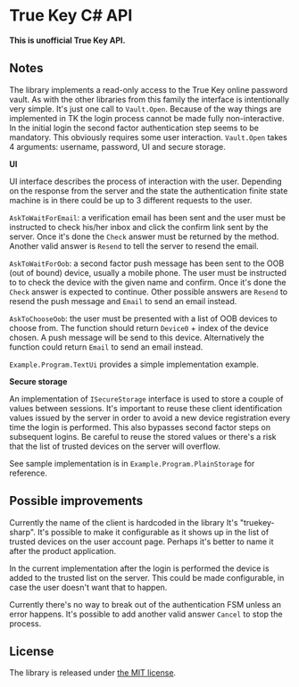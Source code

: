 True Key C# API
===============

**This is unofficial True Key API.**

Notes
-----

The library implements a read-only access to the True Key online password vault.
As with the other libraries from this family the interface is intentionally very
simple. It's just one call to `Vault.Open`. Because of the way things are
implemented in TK the login process cannot be made fully non-interactive. In the
initial login the second factor authentication step seems to be mandatory. This
obviously requires some user interaction. `Vault.Open` takes 4 arguments:
username, password, UI and secure storage.

**UI**

UI interface describes the process of interaction with the user. Depending on
the response from the server and the state the authentication finite state
machine is in there could be up to 3 different requests to the user.

`AskToWaitForEmail`: a verification email has been sent and the user must be
instructed to check his/her inbox and click the confirm link sent by the server.
Once it's done the `Check` answer must be returned by the method. Another valid
answer is `Resend` to tell the server to resend the email.

`AskToWaitForOob`: a second factor push message has been sent to the OOB (out of
bound) device, usually a mobile phone. The user must be instructed to to check
the device with the given name and confirm. Once it's done the `Check` answer is
expected to continue. Other possible answers are `Resend` to resend the push
message and `Email` to send an email instead.

`AskToChooseOob`: the user must be presented with a list of OOB devices to
choose from. The function should return `Device0` + index of the device chosen.
A push message will be send to this device. Alternatively the function could
return `Email` to send an email instead.

`Example.Program.TextUi` provides a simple implementation example.

**Secure storage**

An implementation of `ISecureStorage` interface is used to store a couple of
values between sessions. It's important to reuse these client identification
values issued by the server in order to avoid a new device registration every
time the login is performed. This also bypasses second factor steps on
subsequent logins. Be careful to reuse the stored values or there's a risk that
the list of trusted devices on the server will overflow.

See sample implementation is in `Example.Program.PlainStorage` for reference.


Possible improvements
---------------------

Currently the name of the client is hardcoded in the library It's "truekey-
sharp". It's possible to make it configurable as it shows up in the list of
trusted devices on the user account page. Perhaps it's better to name it after
the product application.

In the current implementation after the login is performed the device is added
to the trusted list on the server. This could be made configurable, in case the
user doesn't want that to happen.

Currently there's no way to break out of the authentication FSM unless an error
happens. It's possible to add another valid answer `Cancel` to stop the process.

License
-------

The library is released under [the MIT
license](http://www.opensource.org/licenses/mit-license.php).

